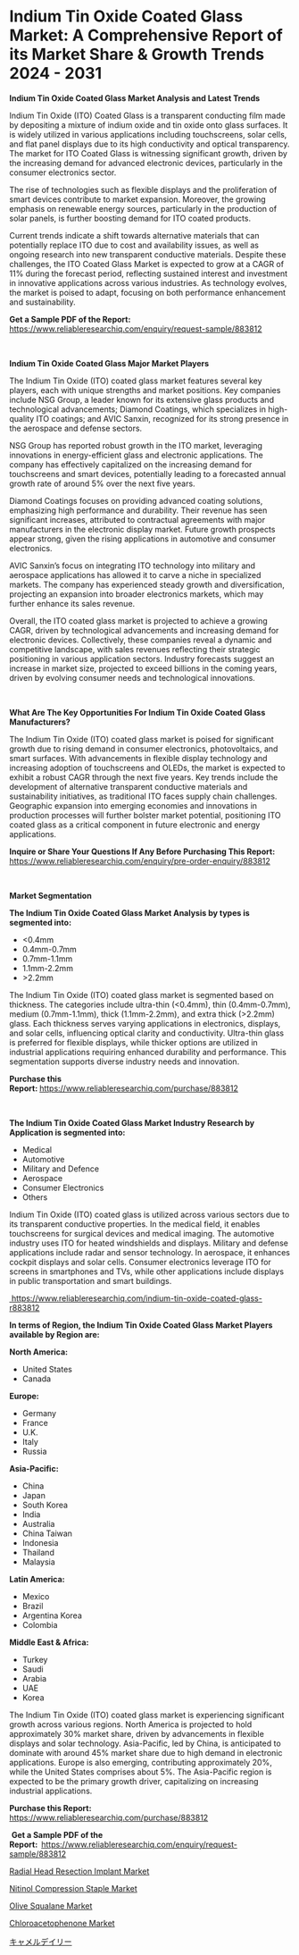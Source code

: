 <p><h1>Indium Tin Oxide Coated Glass Market: A Comprehensive Report of its Market Share & Growth Trends 2024 - 2031</h1></p><p><strong>Indium Tin Oxide Coated Glass Market Analysis and Latest Trends</strong></p>
<p><p>Indium Tin Oxide (ITO) Coated Glass is a transparent conducting film made by depositing a mixture of indium oxide and tin oxide onto glass surfaces. It is widely utilized in various applications including touchscreens, solar cells, and flat panel displays due to its high conductivity and optical transparency. The market for ITO Coated Glass is witnessing significant growth, driven by the increasing demand for advanced electronic devices, particularly in the consumer electronics sector. </p><p>The rise of technologies such as flexible displays and the proliferation of smart devices contribute to market expansion. Moreover, the growing emphasis on renewable energy sources, particularly in the production of solar panels, is further boosting demand for ITO coated products. </p><p>Current trends indicate a shift towards alternative materials that can potentially replace ITO due to cost and availability issues, as well as ongoing research into new transparent conductive materials. Despite these challenges, the ITO Coated Glass Market is expected to grow at a CAGR of 11% during the forecast period, reflecting sustained interest and investment in innovative applications across various industries. As technology evolves, the market is poised to adapt, focusing on both performance enhancement and sustainability.</p></p>
<p><strong>Get a Sample PDF of the Report:&nbsp;</strong> <a href="https://www.reliableresearchiq.com/enquiry/request-sample/883812?utm_campaign=101&utm_medium=2&utm_source=Github&utm_content=ia&utm_term=10112024&utm_id=indium-tin-oxide-coated-glass">https://www.reliableresearchiq.com/enquiry/request-sample/883812</a></p>
<p>&nbsp;</p>
<p><strong>Indium Tin Oxide Coated Glass Major Market Players</strong></p>
<p><p>The Indium Tin Oxide (ITO) coated glass market features several key players, each with unique strengths and market positions. Key companies include NSG Group, a leader known for its extensive glass products and technological advancements; Diamond Coatings, which specializes in high-quality ITO coatings; and AVIC Sanxin, recognized for its strong presence in the aerospace and defense sectors.</p><p>NSG Group has reported robust growth in the ITO market, leveraging innovations in energy-efficient glass and electronic applications. The company has effectively capitalized on the increasing demand for touchscreens and smart devices, potentially leading to a forecasted annual growth rate of around 5% over the next five years.</p><p>Diamond Coatings focuses on providing advanced coating solutions, emphasizing high performance and durability. Their revenue has seen significant increases, attributed to contractual agreements with major manufacturers in the electronic display market. Future growth prospects appear strong, given the rising applications in automotive and consumer electronics.</p><p>AVIC Sanxin’s focus on integrating ITO technology into military and aerospace applications has allowed it to carve a niche in specialized markets. The company has experienced steady growth and diversification, projecting an expansion into broader electronics markets, which may further enhance its sales revenue.</p><p>Overall, the ITO coated glass market is projected to achieve a growing CAGR, driven by technological advancements and increasing demand for electronic devices. Collectively, these companies reveal a dynamic and competitive landscape, with sales revenues reflecting their strategic positioning in various application sectors. Industry forecasts suggest an increase in market size, projected to exceed billions in the coming years, driven by evolving consumer needs and technological innovations.</p></p>
<p>&nbsp;</p>
<p><strong>What Are The Key Opportunities For Indium Tin Oxide Coated Glass Manufacturers?</strong></p>
<p><p>The Indium Tin Oxide (ITO) coated glass market is poised for significant growth due to rising demand in consumer electronics, photovoltaics, and smart surfaces. With advancements in flexible display technology and increasing adoption of touchscreens and OLEDs, the market is expected to exhibit a robust CAGR through the next five years. Key trends include the development of alternative transparent conductive materials and sustainability initiatives, as traditional ITO faces supply chain challenges. Geographic expansion into emerging economies and innovations in production processes will further bolster market potential, positioning ITO coated glass as a critical component in future electronic and energy applications.</p></p>
<p><strong>Inquire or Share Your Questions If Any Before Purchasing This Report:</strong> <a href="https://www.reliableresearchiq.com/enquiry/pre-order-enquiry/883812?utm_campaign=101&utm_medium=2&utm_source=Github&utm_content=ia&utm_term=10112024&utm_id=indium-tin-oxide-coated-glass">https://www.reliableresearchiq.com/enquiry/pre-order-enquiry/883812</a></p>
<p>&nbsp;</p>
<p><strong>Market Segmentation</strong></p>
<p><strong>The Indium Tin Oxide Coated Glass Market Analysis by types is segmented into:</strong></p>
<p><ul><li><0.4mm</li><li>0.4mm-0.7mm</li><li>0.7mm-1.1mm</li><li>1.1mm-2.2mm</li><li>>2.2mm</li></ul></p>
<p><p>The Indium Tin Oxide (ITO) coated glass market is segmented based on thickness. The categories include ultra-thin (<0.4mm), thin (0.4mm-0.7mm), medium (0.7mm-1.1mm), thick (1.1mm-2.2mm), and extra thick (>2.2mm) glass. Each thickness serves varying applications in electronics, displays, and solar cells, influencing optical clarity and conductivity. Ultra-thin glass is preferred for flexible displays, while thicker options are utilized in industrial applications requiring enhanced durability and performance. This segmentation supports diverse industry needs and innovation.</p></p>
<p><strong>Purchase this Report:&nbsp;</strong><a href="https://www.reliableresearchiq.com/purchase/883812?utm_campaign=101&utm_medium=2&utm_source=Github&utm_content=ia&utm_term=10112024&utm_id=indium-tin-oxide-coated-glass">https://www.reliableresearchiq.com/purchase/883812</a></p>
<p>&nbsp;</p>
<p><strong>The Indium Tin Oxide Coated Glass Market Industry Research by Application is segmented into:</strong></p>
<p><ul><li>Medical</li><li>Automotive</li><li>Military and Defence</li><li>Aerospace</li><li>Consumer Electronics</li><li>Others</li></ul></p>
<p><p>Indium Tin Oxide (ITO) coated glass is utilized across various sectors due to its transparent conductive properties. In the medical field, it enables touchscreens for surgical devices and medical imaging. The automotive industry uses ITO for heated windshields and displays. Military and defense applications include radar and sensor technology. In aerospace, it enhances cockpit displays and solar cells. Consumer electronics leverage ITO for screens in smartphones and TVs, while other applications include displays in public transportation and smart buildings.</p></p>
<p><a href="https://www.reliableresearchiq.com/indium-tin-oxide-coated-glass-r883812?utm_campaign=101&utm_medium=2&utm_source=Github&utm_content=ia&utm_term=10112024&utm_id=indium-tin-oxide-coated-glass">&nbsp;https://www.reliableresearchiq.com/indium-tin-oxide-coated-glass-r883812</a></p>
<p><strong>In terms of Region, the Indium Tin Oxide Coated Glass Market Players available by Region are:</strong></p>
<p>
    <p> <strong> North America: </strong>
        <ul>
            <li>United States</li>
            <li>Canada</li>
        </ul>
        </p> 
    <p> <strong> Europe: </strong>
        <ul>
            <li>Germany</li>
            <li>France</li>
            <li>U.K.</li>
            <li>Italy</li>
            <li>Russia</li>
        </ul>
        </p> 
    <p> <strong> Asia-Pacific: </strong>
        <ul>
            <li>China</li>
            <li>Japan</li>
            <li>South Korea</li>
            <li>India</li>
            <li>Australia</li>
            <li>China Taiwan</li>
            <li>Indonesia</li>
            <li>Thailand</li>
            <li>Malaysia</li>
        </ul>
        </p> 
    <p> <strong> Latin America: </strong>
        <ul>
            <li>Mexico</li>
            <li>Brazil</li>
            <li>Argentina Korea</li>
            <li>Colombia</li>
        </ul>
        </p> 
    <p> <strong> Middle East & Africa: </strong>
        <ul>
            <li>Turkey</li>
            <li>Saudi</li>
            <li>Arabia</li>
            <li>UAE</li>
            <li>Korea</li>
        </ul>
    </p>
    </p>
<p><p>The Indium Tin Oxide (ITO) coated glass market is experiencing significant growth across various regions. North America is projected to hold approximately 30% market share, driven by advancements in flexible displays and solar technology. Asia-Pacific, led by China, is anticipated to dominate with around 45% market share due to high demand in electronic applications. Europe is also emerging, contributing approximately 20%, while the United States comprises about 5%. The Asia-Pacific region is expected to be the primary growth driver, capitalizing on increasing industrial applications.</p></p>
<p><strong>Purchase this Report: </strong><a href="https://www.reliableresearchiq.com/purchase/883812?utm_campaign=101&utm_medium=2&utm_source=Github&utm_content=ia&utm_term=10112024&utm_id=indium-tin-oxide-coated-glass">https://www.reliableresearchiq.com/purchase/883812</a></p>
<p>&nbsp;<strong>Get a Sample PDF of the Report:&nbsp;&nbsp;</strong><a href="https://www.reliableresearchiq.com/enquiry/request-sample/883812?utm_campaign=101&utm_medium=2&utm_source=Github&utm_content=ia&utm_term=10112024&utm_id=indium-tin-oxide-coated-glass">https://www.reliableresearchiq.com/enquiry/request-sample/883812</a></p>
<p><strong></strong></p>
<p><p><a href="https://issuu.com/reportprime-2/docs/radial-head-resection-implant-marke_466fda91e409bf?utm_campaign=101&utm_medium=2&utm_source=Github&utm_content=ia&utm_term=10112024&utm_id=indium-tin-oxide-coated-glass">Radial Head Resection Implant Market</a></p><p><a href="https://issuu.com/reportprime-2/docs/nitinol-compression-staple-market-s_fdfe5eb14d6c59?utm_campaign=101&utm_medium=2&utm_source=Github&utm_content=ia&utm_term=10112024&utm_id=indium-tin-oxide-coated-glass">Nitinol Compression Staple Market</a></p><p><a href="https://www.linkedin.com/pulse/emerging-technologies-reshaping-olive-squalane-market-impact-assessment-y23qc?utm_campaign=101&utm_medium=2&utm_source=Github&utm_content=ia&utm_term=10112024&utm_id=indium-tin-oxide-coated-glass">Olive Squalane Market</a></p><p><a href="https://github.com/ellenqyqdyches/Market-Research-Report-List-1/blob/main/chloroacetophenone-market.md?utm_campaign=101&utm_medium=2&utm_source=Github&utm_content=ia&utm_term=10112024&utm_id=indium-tin-oxide-coated-glass">Chloroacetophenone Market</a></p><p><a href="https://github.com/lababdou/Market-Research-Report-List-6/blob/main/420457022898.md?utm_campaign=101&utm_medium=2&utm_source=Github&utm_content=ia&utm_term=10112024&utm_id=indium-tin-oxide-coated-glass">キャメルデイリー</a></p></p>